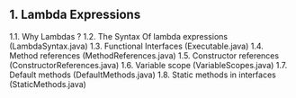 ## 1. Lambda Expressions

1.1. Why Lambdas ?
1.2. The Syntax Of lambda expressions (LambdaSyntax.java)
1.3. Functional Interfaces (Executable.java)
1.4. Method references (MethodReferences.java)
1.5. Constructor references (ConstructorReferences.java)
1.6. Variable scope (VariableScopes.java)
1.7. Default methods (DefaultMethods.java)
1.8. Static methods in interfaces (StaticMethods.java)